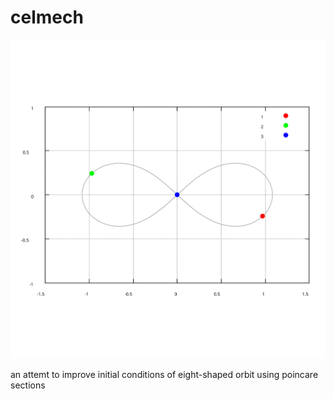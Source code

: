 # celmech

![](./docs/img/orbit.svg)

an attemt to improve initial conditions of eight-shaped orbit using poincare sections
